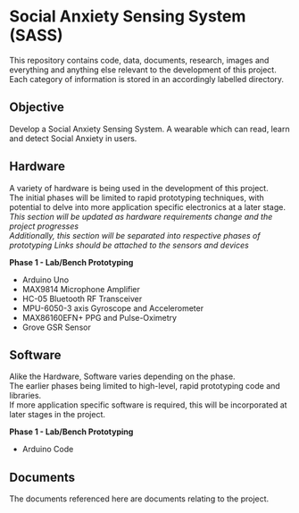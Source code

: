 # Social Anxiety Sensing System (SASS)

This repository contains code, data, documents, research, images and everything and anything else relevant to the development of this project.  
Each category of information is stored in an accordingly labelled directory.

## Objective

Develop a Social Anxiety Sensing System. A wearable which can read, learn and detect Social Anxiety in users.  

## Hardware

A variety of hardware is being used in the development of this project.  
The initial phases will be limited to rapid prototyping techniques, with potential to delve into more application specific electronics at a later stage. 
*This section will be updated as hardware requirements change and the project progresses*  
*Additionally, this section will be separated into respective phases of prototyping*
*Links should be attached to the sensors and devices*

**Phase 1 - Lab/Bench Prototyping**

* Arduino Uno
* MAX9814 Microphone Amplifier
* HC-05 Bluetooth RF Transceiver
* MPU-6050-3 axis Gyroscope and Accelerometer
* MAX86160EFN+ PPG and Pulse-Oximetry
* Grove GSR Sensor

## Software

Alike the Hardware, Software varies depending on the phase.  
The earlier phases being limited to high-level, rapid prototyping code and libraries.  
If more application specific software is required, this will be incorporated at later stages in the project.

**Phase 1 - Lab/Bench Prototyping**

* Arduino Code

##  Documents

The documents referenced here are documents relating to the project.
